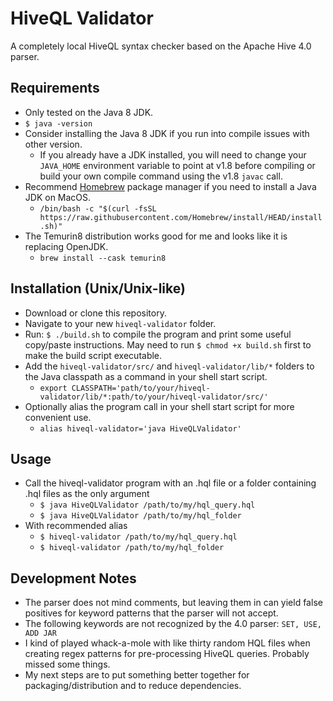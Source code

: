 # HiveQL Validator
A completely local HiveQL syntax checker based on the Apache Hive 4.0 parser.

## Requirements
- Only tested on the Java 8 JDK.
- ```$ java -version```
- Consider installing the Java 8 JDK if you run into compile issues with other version.
  - If you already have a JDK installed, you will need to change your ```JAVA_HOME``` environment variable to point at v1.8 before compiling or build your own compile command using the v1.8 ```javac``` call.
- Recommend [Homebrew](https://brew.sh/) package manager if you need to install a Java JDK on MacOS.
  - ```/bin/bash -c "$(curl -fsSL https://raw.githubusercontent.com/Homebrew/install/HEAD/install.sh)"```
- The Temurin8 distribution works good for me and looks like it is replacing OpenJDK.
  - ```brew install --cask temurin8```

## Installation (Unix/Unix-like)
- Download or clone this repository.
- Navigate to your new ```hiveql-validator``` folder.
- Run: ```$ ./build.sh``` to compile the program and print some useful copy/paste instructions. May need to run ```$ chmod +x build.sh``` first to make the build script executable.
- Add the ```hiveql-validator/src/``` and ```hiveql-validator/lib/*``` folders to the Java classpath as a command in your shell start script.
  - ```export CLASSPATH='path/to/your/hiveql-validator/lib/*:path/to/your/hiveql-validator/src/'```
- Optionally alias the program call in your shell start script for more convenient use.
  - ```alias hiveql-validator='java HiveQLValidator'```

## Usage
- Call the hiveql-validator program with an .hql file or a folder containing .hql files as the only argument
  - ```$ java HiveQLValidator /path/to/my/hql_query.hql```
  - ```$ java HiveQLValidator /path/to/my/hql_folder```
- With recommended alias
  - ```$ hiveql-validator /path/to/my/hql_query.hql```
  - ```$ hiveql-validator /path/to/my/hql_folder```

## Development Notes
- The parser does not mind comments, but leaving them in can yield false positives for keyword patterns that the parser will not accept.
- The following keywords are not recognized by the 4.0 parser: ```SET, USE, ADD JAR```
- I kind of played whack-a-mole with like thirty random HQL files when creating regex patterns for pre-processing HiveQL queries. Probably missed some things.
- My next steps are to put something better together for packaging/distribution and to reduce dependencies.
